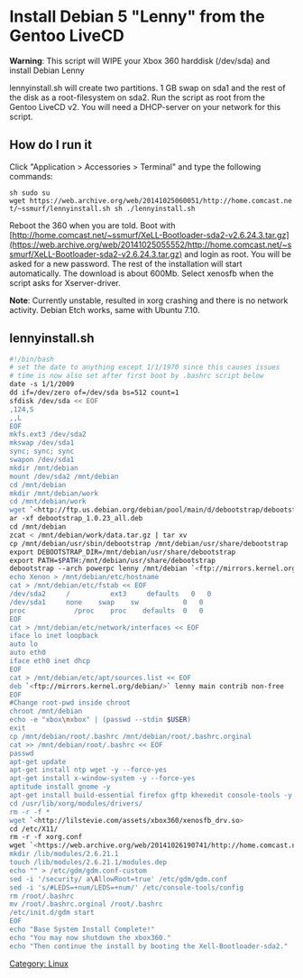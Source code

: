 # Install Debian 5 "Lenny" from the Gentoo LiveCD

**Warning**: This script will WIPE your Xbox 360 harddisk (/dev/sda) and install Debian Lenny

lennyinstall.sh will create two partitions. 1 GB swap on sda1 and the
rest of the disk as a root-filesystem on sda2. Run the script as root
from the Gentoo LiveCD v2. You will need a DHCP-server on your network
for this script.

## How do I run it

Click "Application > Accessories > Terminal" and type the following
commands:

``sh
sudo su
wget https://web.archive.org/web/20141025060051/http://home.comcast.net/~ssmurf/lennyinstall.sh
sh ./lennyinstall.sh
``

Reboot the 360 when you are told. Boot with
[http://home.comcast.net/~ssmurf/XeLL-Bootloader-sda2-v2.6.24.3.tar.gz](https://web.archive.org/web/20141025055552/http://home.comcast.net/~ssmurf/XeLL-Bootloader-sda2-v2.6.24.3.tar.gz)
and login as root. You will be asked for a new password. The rest of the
installation will start automatically. The download is about 600Mb.
Select xenosfb when the script asks for Xserver-driver.

**Note**: Currently unstable, resulted in xorg crashing and there is no
network activity. Debian Etch works, same with Ubuntu 7.10.

## lennyinstall.sh

```sh
#!/bin/bash
# set the date to anything except 1/1/1970 since this causes issues
# time is now also set after first boot by .bashrc script below
date -s 1/1/2009
dd if=/dev/zero of=/dev/sda bs=512 count=1
sfdisk /dev/sda << EOF
,124,S
,,L
EOF
mkfs.ext3 /dev/sda2
mkswap /dev/sda1
sync; sync; sync
swapon /dev/sda1
mkdir /mnt/debian
mount /dev/sda2 /mnt/debian
cd /mnt/debian
mkdir /mnt/debian/work
cd /mnt/debian/work
wget `<http://ftp.us.debian.org/debian/pool/main/d/debootstrap/debootstrap_1.0.23_all.deb>
ar -xf debootstrap_1.0.23_all.deb
cd /mnt/debian
zcat < /mnt/debian/work/data.tar.gz | tar xv
cp /mnt/debian/usr/sbin/debootstrap /mnt/debian/usr/share/debootstrap     
export DEBOOTSTRAP_DIR=/mnt/debian/usr/share/debootstrap
export PATH=$PATH:/mnt/debian/usr/share/debootstrap
debootstrap --arch powerpc lenny /mnt/debian `<ftp://mirrors.kernel.org/debian/>
echo Xenon > /mnt/debian/etc/hostname
cat > /mnt/debian/etc/fstab << EOF
/dev/sda2     /          ext3     defaults   0   0
/dev/sda1     none    swap    sw           0   0
proc            /proc    proc    defaults  0   0
EOF
cat > /mnt/debian/etc/network/interfaces << EOF
iface lo inet loopback
auto lo
auto eth0
iface eth0 inet dhcp
EOF
cat > /mnt/debian/etc/apt/sources.list << EOF
deb `<ftp://mirrors.kernel.org/debian/>` lenny main contrib non-free
EOF
#Change root-pwd inside chroot
chroot /mnt/debian
echo -e "xbox\nxbox" | (passwd --stdin $USER)
exit
cp /mnt/debian/root/.bashrc /mnt/debian/root/.bashrc.orginal
cat >> /mnt/debian/root/.bashrc << EOF
passwd
apt-get update
apt-get install ntp wget -y --force-yes
apt-get install x-window-system -y --force-yes
aptitude install gnome -y
apt-get install build-essential firefox gftp khexedit console-tools -y --force-yes
cd /usr/lib/xorg/modules/drivers/
rm -r -f *
wget `<http://lilstevie.com/assets/xbox360/xenosfb_drv.so>
cd /etc/X11/
rm -r -f xorg.conf
wget `<https://web.archive.org/web/20141026190741/http://home.comcast.net/~ssmurf/xorg.conf>
mkdir /lib/modules/2.6.21.1
touch /lib/modules/2.6.21.1/modules.dep
echo "" > /etc/gdm/gdm.conf-custom
sed -i '/security/ a\AllowRoot=true' /etc/gdm/gdm.conf
sed -i 's/#LEDS=+num/LEDS=+num/' /etc/console-tools/config
rm /root/.bashrc
mv /root/.bashrc.orginal /root/.bashrc
/etc/init.d/gdm start
EOF
echo "Base System Install Complete!"
echo "You may now shutdown the xbox360."
echo "Then continue the install by booting the Xell-Bootloader-sda2."
```

[Category: Linux](/Linux)
